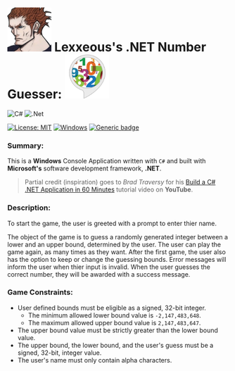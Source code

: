 <!-- README.md -->

# <img src=".pics/lexx_headshot_clear.png" width="100px"/> Lexxeous's .NET Number Guesser: <img src=".pics/guess_num_logo.png" width="100px"/>

![C#](https://img.shields.io/badge/c%23-%23239120.svg?style=for-the-badge&logo=c-sharp&logoColor=white)
![.Net](https://img.shields.io/badge/.NET-5C2D91?style=for-the-badge&logo=.net&logoColor=white)

[![License: MIT](https://img.shields.io/badge/License-MIT-blue.svg)](https://opensource.org/licenses/MIT)
[![Windows](https://svgshare.com/i/ZhY.svg)](https://svgshare.com/i/ZhY.svg)
[![Generic badge](https://img.shields.io/badge/working-yes-bright_green_.svg)](https://shields.io/)

### Summary:

This is a **Windows** Console Application written with `C#` and built with **Microsoft's** software development framework, **.NET**.

> Partial credit (inspiration) goes to *Brad Traversy* for his [Build a C# .NET Application in 60 Minutes](https://www.youtube.com/watch?v=GcFJjpMFJvI) tutorial video on **YouTube**.

### Description:

To start the game, the user is greeted with a prompt to enter thier name.

The object of the game is to guess a randomly generated integer between a lower and an upper bound, determined by the user. The user can play the game again, as many times as they want. After the first game, the user also has the option to keep or change the guessing bounds. Error messages will inform the user when thier input is invalid. When the user guesses the correct number, they will be awarded with a success message.

### Game Constraints:

  * User defined bounds must be eligible as a signed, 32-bit integer.
    - The minimum allowed lower bound value is `-2,147,483,648`.
    - The maximum allowed upper bound value is `2,147,483,647`.
  * The upper bound value must be strictly greater than the lower bound value.
  * The upper bound, the lower bound, and the user's guess must be a signed, 32-bit, integer value.
  * The user's name must only contain alpha characters.